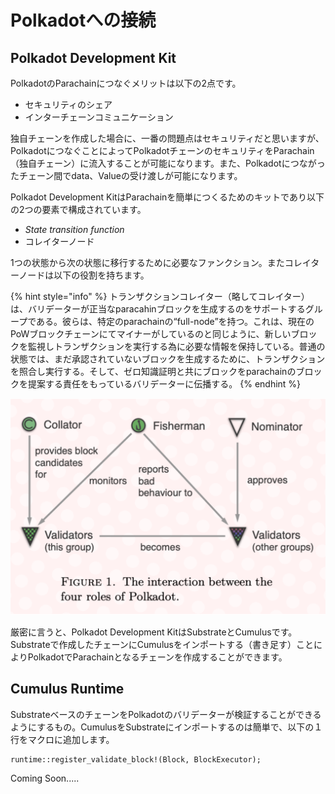 # Polkadotへの接続

## Polkadot Development Kit

PolkadotのParachainにつなぐメリットは以下の2点です。

* セキュリティのシェア
* インターチェーンコミュニケーション

独自チェーンを作成した場合に、一番の問題点はセキュリティだと思いますが、PolkadotにつなぐことによってPolkadotチェーンのセキュリティをParachain（独自チェーン）に流入することが可能になります。また、Polkadotにつながったチェーン間でdata、Valueの受け渡しが可能になります。

Polkadot Development KitはParachainを簡単につくるためのキットであり以下の2つの要素で構成されています。

* _State transition function_ 
* コレイターノード 

1つの状態から次の状態に移行するために必要なファンクション。またコレイターノードは以下の役割を持ちます。

{% hint style="info" %}
トランザクションコレイター（略してコレイター）は、バリデーターが正当なparacahinブロックを生成するのをサポートするグループである。彼らは、特定のparachainの“full-node”を持つ。これは、現在のPoWブロックチェーンにてマイナーがしているのと同じように、新しいブロックを監視しトランザクションを実行する為に必要な情報を保持している。普通の状態では、まだ承認されていないブロックを生成するために、トランザクションを照合し実行する。そして、ゼロ知識証明と共にブロックをparachainのブロックを提案する責任をもっているバリデーターに伝播する。
{% endhint %}

![Polkadot &#x30DB;&#x30EF;&#x30A4;&#x30C8;&#x30DA;&#x30FC;&#x30D1;&#x30FC;](.gitbook/assets/screen-shot-2019-06-02-at-22.34.38.png)

厳密に言うと、Polkadot Development KitはSubstrateとCumulusです。Substrateで作成したチェーンにCumulusをインポートする（書き足す）ことによりPolkadotでParachainとなるチェーンを作成することができます。

## Cumulus Runtime

SubstrateベースのチェーンをPolkadotのバリデーターが検証することができるようにするもの。CumulusをSubstrateにインポートするのは簡単で、以下の１行をマクロに追加します。

```text
runtime::register_validate_block!(Block, BlockExecutor);
```

Coming Soon.....

